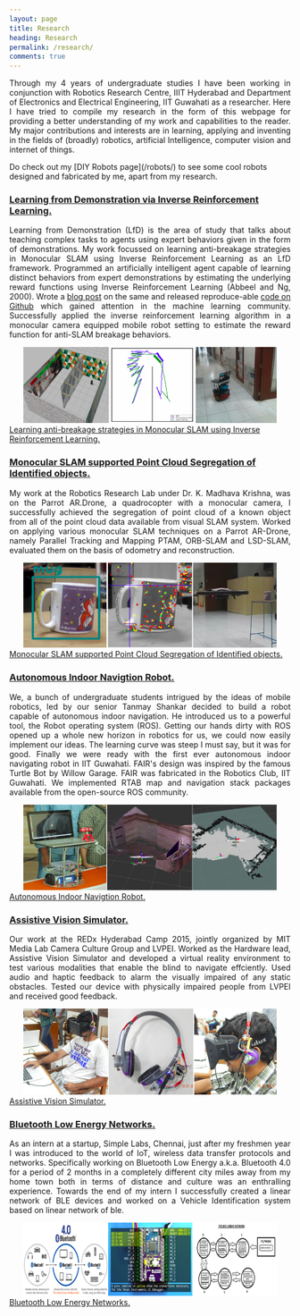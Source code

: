 ```yaml
---
layout: page
title: Research
heading: Research
permalink: /research/
comments: true
---
```


<p style="text-align: justify; ">Through my 4 years of undergraduate studies I have been working in conjunction with Robotics Research Centre, IIIT Hyderabad and Department of Electronics and Electrical Engineering, IIT Guwahati as a researcher. Here I have tried to compile my research in the form of this webpage for providing a better understanding of my work and capabilities to the reader. My major contributions and interests are in learning, applying and inventing in the fields of (broadly) robotics, artificial Intelligence, computer vision and internet of things.</p>
Do check out my [DIY Robots page](/robots/) to see some cool robots designed and fabricated by me, apart from my research.  


### <u><a href="/lfD/">Learning from Demonstration via Inverse Reinforcement Learning.</a></u>
<p style="text-align: justify; "> Learning from Demonstration (LfD) is the area of study that talks about teaching complex tasks to agents using expert behaviors given in the form of demonstrations. My work focussed on learning anti-breakage strategies in Monocular SLAM using Inverse Reinforcement Learning as an LfD framework. Programmed an artificially intelligent agent capable of learning distinct behaviors from expert demonstrations by estimating the underlying reward functions using Inverse Reinforcement Learning (Abbeel and Ng, 2000). Wrote a <a href="/2016/07/10/virtual-car-IRL/">blog post</a> on the same and released reproduce-able <a href="https://github.com/jangirrishabh/toyCarIRL">code on Github</a> which gained attention in the machine learning community. Successfully applied the inverse reinforcement learning algorithm in a monocular camera equipped mobile robot setting to estimate the reward function for anti-SLAM breakage behaviors.</p>
<div class="imgcap">
<center><img src="/assets/research/lfdMain.png" width="90%"></center>
<div class="thecap" ><a href="/lfD/">Learning anti-breakage strategies in Monocular SLAM using Inverse Reinforcement Learning.</a></div>
</div>

### <u><a href="/monocular/">Monocular SLAM supported Point Cloud Segregation of Identified objects.</a></u>
<p style="text-align: justify; ">My work at the Robotics Research Lab under Dr. K. Madhava Krishna, was on the Parrot AR.Drone, a quadrocopter with a monocular camera, I successfully achieved the segregation of point cloud of a known object from all of the point cloud data available from visual SLAM system. Worked on applying various monocular SLAM techniques on a Parrot AR-Drone, namely Parallel Tracking and Mapping PTAM, ORB-SLAM and LSD-SLAM, evaluated them on the basis of odometry and reconstruction.</p>
<div class="imgcap">
<center><img src="/assets/research/monoMain.png" width="90%"></center>
<div class="thecap" ><a href="/monocular/">Monocular SLAM supported Point Cloud Segregation of Identified objects.</a></div>
</div>

### <u><a href="/navigation/">Autonomous Indoor Navigtion Robot.</a></u>
<p style="text-align: justify; ">We, a bunch of undergraduate students intrigued by the ideas of mobile robotics, led by our senior Tanmay Shankar decided to build a robot capable of autonomous indoor navigation. He introduced us to a powerful tool, the Robot operating system (ROS). Getting our hands dirty with ROS opened up a whole new horizon in robotics for us, we could now easily implement our ideas. The learning curve was steep I must say, but it was for good. Finally we were ready with the first ever autonomous indoor navigating robot in IIT Guwahati. FAIR's design was inspired by the famous Turtle Bot by Willow Garage. FAIR was fabricated in the Robotics Club, IIT Guwahati. We implemented RTAB map and navigation stack packages available from the open-source ROS community.</p>
<div class="imgcap">
<center><img src="/assets/research/fairMain.png" width="90%"></center>
<div class="thecap" ><a href="/navigation/">Autonomous Indoor Navigtion Robot.</a></div>
</div>

### <u><a href="/avs/">Assistive Vision Simulator.</a></u>
<p style="text-align: justify; ">Our work at the REDx Hyderabad Camp 2015, jointly organized by MIT Media Lab Camera Culture Group and LVPEI. Worked as the Hardware lead, Assistive Vision Simulator and developed a virtual reality environment to test various modalities that enable the blind to navigate effciently. Used audio and haptic feedback to alarm the visually impaired of any static obstacles. Tested our device with physically impaired people from LVPEI and received good feedback.</p>
<div class="imgcap">
<center><img src="/assets/research/avsMain.png" width="90%"></center>
<div class="thecap" ><a href="/avs/">Assistive Vision Simulator.</a></div>
</div>

### <u><a href="/ble/">Bluetooth Low Energy Networks.</a></u>
<p style="text-align: justify; ">As an intern at a startup, Simple Labs, Chennai, just after my freshmen year I was introduced to the world of IoT, wireless data transfer protocols and networks. Specifically working on Bluetooth Low Energy a.k.a. Bluetooth 4.0 for a period of 2 months in a completely different city miles away from my home town both in terms of distance and culture was an enthralling experience. Towards the end of my intern I successfully created a linear network of BLE devices and worked on a Vehicle Identification system based on linear network of ble.</p>
<div class="imgcap">
<center><img src="/assets/research/bleMain.png" width="90%"></center>
<div class="thecap" ><a href="/ble/">Bluetooth Low Energy Networks.</a></div>
</div>